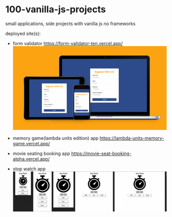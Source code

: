 # 100-vanilla-js-projects

small applications, side projects with vanilla js no frameworks

deployed site(s):

- form validator https://form-validator-ten.vercel.app/
![Form validator](/form-validator/form-validator.jpg)

- memory game(lambda units edition) app https://lambda-units-memory-game.vercel.app/
- movie seating booking app https://movie-seat-booking-alpha.vercel.app/

- stop watch app
![Stop watch](/stop-watch/stopwatch.gif)